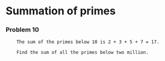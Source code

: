 # Summation of primes

### Problem 10

        The sum of the primes below 10 is 2 + 3 + 5 + 7 = 17.

        Find the sum of all the primes below two million.
        
        
  
